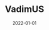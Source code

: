 ---
title: VadimUS


summary: Traceable Energy Monitoring
tags:
  - industry
date: 2022-01-01
external_link: https://vadimus.biz
---